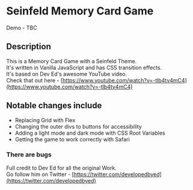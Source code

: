 # Seinfeld Memory Card Game

Demo - TBC

## Description

This is a Memory Card Game with a Seinfeld Theme.  
It's written in Vanilla JavaScript and has CSS transition effects.  
It's based on Dev Ed's awesome YouTube video.  
Check that out here - [https://www.youtube.com/watch?v=-tlb4tv4mC4](https://www.youtube.com/watch?v=-tlb4tv4mC4)

## Notable changes include

-   Replacing Grid with Flex
-   Changing the outer divs to buttons for accessibility
-   Adding a light mode and dark mode with CSS Root Variables
-   Getting the game to work correctly with Safari

### There are bugs

Full credit to Dev Ed for all the original Work.  
Go follow him on Twitter - [https://twitter.com/developedbyed](https://twitter.com/developedbyed)
